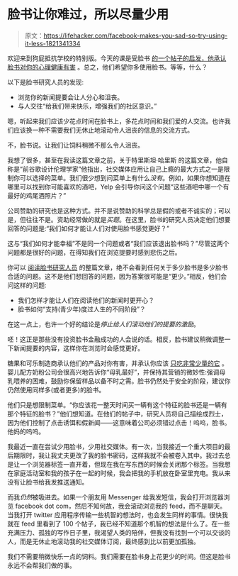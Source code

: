 # 脸书让你难过，所以尽量少用

> 原文：<https://lifehacker.com/facebook-makes-you-sad-so-try-using-it-less-1821341334>

欢迎来到狗屁抵抗学校的特别版。今天的课是受脸书 [的一个帖子的启发，他承认脸书对你的心理健康有害](https://newsroom.fb.com/news/2017/12/hard-questions-is-spending-time-on-social-media-bad-for-us/) 。总之，他们希望你多使用脸书。等等，什么？



以下是脸书研究人员的发现:

*   浏览你的新闻提要会让人分心和沮丧。
*   与人交往“给我们带来快乐，增强我们的社区意识。”

嗯，听起来我们应该少花点时间在脸书上，多花点时间和我们爱的人交流。也许我们应该换一种不需要我们无休止地滚动令人沮丧的信息的交流方式。

不，脸书说。让我们让饲料稍微不那么令人沮丧。

我想了很多，甚至在我读这篇文章之前，关于特里斯坦·哈里斯 的这篇文章，他自称是“前谷歌设计伦理学家”他指出，社交媒体应用让自己上瘾的最大方式之一是限制你可以选择的菜单。我们很少想到问菜单上有什么*没有*。例如，如果你想知道在哪里可以找到你可能喜欢的酒吧，Yelp 会引导你问这个问题“这些酒吧中哪一个有最好的鸡尾酒照片？”

公司赞助的研究也是这种方式。并不是说赞助的科学总是假的或者不诚实的；可以是，但往往不是。资助经常做的就是*买题*。在这里，脸书的研究人员决定他们想要回答的问题是:“我们如何才能让人们对使用脸书感觉更好？”

这与“我们如何才能幸福”不是同一个问题或者“我们应该退出脸书吗？”尽管这两个问题都是很好的问题，在得知我们在浏览提要时感到悲伤之后。

你可以 [阅读脸书研究人员](https://newsroom.fb.com/news/2017/12/hard-questions-is-spending-time-on-social-media-bad-for-us/) 的整篇文章，绝不会看到任何关于多少脸书是多少脸书合适的问题。这不是他们想回答的问题，因为答案很可能是“更少。”相反，他们会问这样的问题:

*   我们怎样才能让人们在阅读他们的新闻时更开心？
*   脸书如何“支持(青少年)度过人生的不同阶段”？

在这一点上，也许一个好的结论是*停止给人们滚动他们的提要的激励*。

呸！这正是那些没有投资脸书金融成功的人会说的话。相反，脸书建议稍微调整一下新闻提要的内容，这样你在浏览时会感觉更好。

糖果和可乐制造商承认他们的产品对你有害，并承认你应该 [只吃非常少量的它](https://vitals.lifehacker.com/everything-in-moderation-is-a-terrible-rule-to-eat-by-1742900941) 。婴儿配方奶粉公司会很高兴地告诉你“母乳最好”，并保持其营销的微妙性:强调母乳喂养的困难，鼓励你保留样品以备不时之需。脸书仍然处于安全的阶段，建议你仍然使用同样多(或者更多)的脸书。

他们只是想限制菜单。“你应该花一整天时间买一辆有这个特征的脸书还是一辆有那个特征的脸书？”他们想知道。在他们的帖子中，研究人员将自己描绘成烈士，因为他们控制了点击诱饵和假新闻——这意味着公司必须错过点击！呜呜，脸书。他妈的呜呜。

我最近一直在尝试少用脸书，少用社交媒体。有一次，当我接近一个重大项目的最后期限时，我让我丈夫更改了我的脸书密码，这样我就不会被卷入其中。我过去总是让一个浏览器标签一直开着，但现在我在写东西的时候会关闭那个标签。当我想在家庭活动室和我的孩子在一起的时候，我会把我的手机放在卧室里充电。我从来没有让脸书给我发推送通知。

而我*仍然*被吸进去。如果一个朋友用 Messenger 给我发短信，我会打开浏览器浏览 facebook dot com，然后不知何故，我会滚动浏览我的 feed，而不是聊天。当我打开 twitter 应用程序传输一些机智的想法时，也会发生同样的事情。很快我就在 feed 里看到了 100 个帖子，我已经不知道那个机智的想法是什么了。在一些充满压力、孤独的写作日子里，我渴望人类的陪伴，但我没有找到一个可以交谈的人，而是无休止地滚动我的社交媒体订阅，最终感到比以前更加孤独。

我们不需要稍微快乐一点的饲料。我们需要在脸书身上花更少的时间。但这是脸书永远不会帮我们做的事。